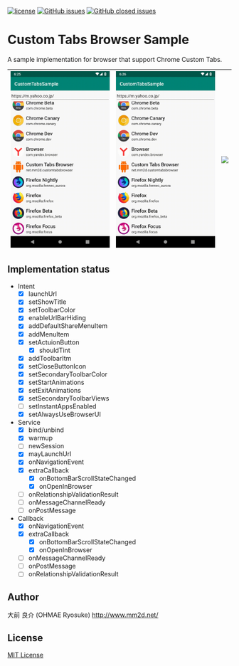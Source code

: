[![license](https://img.shields.io/github/license/ohmae/custom-tabs-browser.svg)](./LICENSE)
[![GitHub issues](https://img.shields.io/github/issues/ohmae/custom-tabs-browser.svg)](https://github.com/ohmae/custom-tabs-browser/issues)
[![GitHub closed issues](https://img.shields.io/github/issues-closed/ohmae/custom-tabs-browser.svg)](https://github.com/ohmae/custom-tabs-browser/issues?q=is%3Aissue+is%3Aclosed)
# Custom Tabs Browser Sample

A sample implementation for browser that support Chrome Custom Tabs.

|![](readme/screenshot1.gif)|![](readme/screenshot2.gif)|![](readme/screenshot3.gif)|
|-|-|-|

## Implementation status

- Intent
  - [x] launchUrl
  - [x] setShowTitle
  - [x] setToolbarColor
  - [x] enableUrlBarHiding
  - [x] addDefaultShareMenuItem
  - [x] addMenuItem
  - [x] setActuionButton
    - [x] shouldTint
  - [x] addToolbarItm
  - [x] setCloseButtonIcon
  - [x] setSecondaryToolbarColor
  - [x] setStartAnimations
  - [x] setExitAnimations
  - [x] setSecondaryToolbarViews
  - [ ] setInstantAppsEnabled
  - [x] setAlwaysUseBrowserUI
- Service
  - [x] bind/unbind
  - [x] warmup
  - [ ] newSession
  - [x] mayLaunchUrl
  - [x] onNavigationEvent
  - [x] extraCallback
    - [x] onBottomBarScrollStateChanged
    - [x] onOpenInBrowser
  - [ ] onRelationshipValidationResult
  - [ ] onMessageChannelReady
  - [ ] onPostMessage
- Callback
  - [x] onNavigationEvent
  - [x] extraCallback
    - [x] onBottomBarScrollStateChanged
    - [x] onOpenInBrowser
  - [ ] onMessageChannelReady
  - [ ] onPostMessage
  - [ ] onRelationshipValidationResult

## Author
大前 良介 (OHMAE Ryosuke)
http://www.mm2d.net/

## License
[MIT License](./LICENSE)
